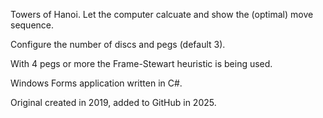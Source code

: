 Towers of Hanoi.
Let the computer calcuate and show the (optimal) move sequence.

Configure the number of discs and pegs (default 3).

With 4 pegs or more the Frame-Stewart heuristic is being used.

Windows Forms application written in C#.

Original created in 2019, added to GitHub in 2025.

